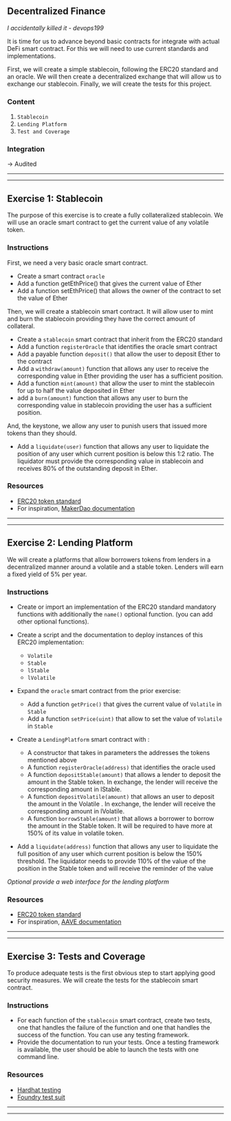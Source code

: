 ## Decentralized Finance

_I accidentally killed it - devops199_

It is time for us to advance beyond basic contracts for integrate with actual DeFi smart contract. For this we will need to use current standards and implementations.

First, we will create a simple stablecoin, following the ERC20 standard and an oracle. We will then create a decentralized exchange that will allow us to exchange our stablecoin. Finally, we will create the tests for this project.

### **Content**

1. `Stablecoin`
2. `Lending Platform`
3. `Test and Coverage`

### Integration

-> Audited

---

---

## Exercise 1: Stablecoin

The purpose of this exercise is to create a fully collateralized stablecoin. We will use an oracle smart contract to get the current value of any volatile token.

### Instructions

First, we need a very basic oracle smart contract.

- Create a smart contract `oracle`
- Add a function getEthPrice() that gives the current value of Ether
- Add a function setEthPrice() that allows the owner of the contract to set the value of Ether

Then, we will create a stablecoin smart contract. It will allow user to mint and burn the stablecoin providing they have the correct amount of collateral.

- Create a `stablecoin` smart contract that inherit from the ERC20 standard
- Add a function `registerOracle` that identifies the oracle smart contract
- Add a payable function `deposit()` that allow the user to deposit Ether to the contract
- Add a `withdraw(amount)` function that allows any user to receive the corresponding value in Ether providing the user has a sufficient position.
- Add a function `mint(amount)` that allow the user to mint the stablecoin for up to half the value deposited in Ether
- add a `burn(amount)` function that allows any user to burn the corresponding value in stablecoin providing the user has a sufficient position.

And, the keystone, we allow any user to punish users that issued more tokens than they should.

- Add a `liquidate(user)` function that allows any user to liquidate the position of any user which current position is below this 1:2 ratio. The liquidator must provide the corresponding value in stablecoin and receives 80% of the outstanding deposit in Ether.

### Resources

- [ERC20 token standard](https://ethereum.org/en/developers/docs/standards/tokens/erc-20/)
- For inspiration, [MakerDao documentation](https://docs.makerdao.com/)

---

---

## Exercise 2: Lending Platform

We will create a platforms that allow borrowers tokens from lenders in a decentralized manner around a volatile and a stable token. Lenders will earn a fixed yield of 5% per year.

### Instructions

- Create or import an implementation of the ERC20 standard mandatory functions with additionally the `name()` optional function. (you can add other optional functions).
- Create a script and the documentation to deploy instances of this ERC20 implementation:

  - `Volatile`
  - `Stable`
  - `lStable`
  - `lVolatile`

- Expand the `oracle` smart contract from the prior exercise:

  - Add a function `getPrice()` that gives the current value of `Volatile` in `Stable`
  - Add a function `setPrice(uint)` that allow to set the value of `Volatile` in `Stable`

- Create a `LendingPlatform` smart contract with :
  - A constructor that takes in parameters the addresses the tokens mentioned above
  - A function `registerOracle(address)` that identifies the oracle used
  - A function `depositStable(amount)` that allows a lender to deposit the amount in the Stable token. In exchange, the lender will receive the corresponding amount in lStable.
  - A function `depositVolatile(amount)` that allows an user to deposit the amount in the Volatile . In exchange, the lender will receive the corresponding amount in lVolatile.
  - A function `borrowStable(amount)` that allows a borrower to borrow the amount in the Stable token. It will be required to have more at 150% of its value in volatile token.
- Add a `liquidate(address)` function that allows any user to liquidate the full position of any user which current position is below the 150% threshold. The liquidator needs to provide 110% of the value of the position in the Stable token and will receive the reminder of the value

_Optional provide a web interface for the lending platform_

### Resources

- [ERC20 token standard](https://ethereum.org/en/developers/docs/standards/tokens/erc-20/)
- For inspiration, [AAVE documentation](https://docs.aave.com/hub/)

---

---

## Exercise 3: Tests and Coverage

To produce adequate tests is the first obvious step to start applying good security measures. We will create the tests for the stablecoin smart contract.

### Instructions

- For each function of the `stablecoin` smart contract, create two tests, one that handles the failure of the function and one that handles the success of the function. You can use any testing framework.
- Provide the documentation to run your tests. Once a testing framework is available, the user should be able to launch the tests with one command line.

### Resources

- [Hardhat testing](https://hardhat.org/tutorial/testing-contracts)
- [Foundry test suit](https://book.getfoundry.sh/forge/tests)

---

---
